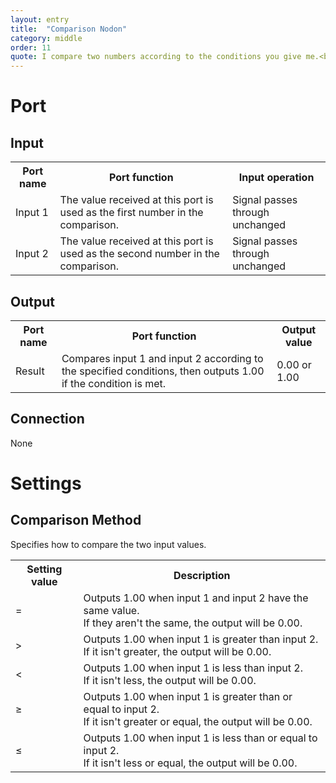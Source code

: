```yaml
---
layout: entry
title:  "Comparison Nodon"
category: middle
order: 11
quote: I compare two numbers according to the conditions you give me.<br />But what will they beeee?
---
```

<h1>Port</h1>
<h2>Input</h2>
<table class="wrapped">
  <colgroup>
    <col />
    <col />
    <col />
  </colgroup>
  <tbody>
    <tr>
      <th>Port name</th>
      <th>Port function</th>
      <th>Input operation</th>
    </tr>
    <tr>
      <td label="Port name"><span>Input 1</span></td>
      <td label="Port function"><span>The value received at this port is used as the first number in the comparison.</span></td>
      <td label="Input operation"><span>Signal passes through unchanged</span></td>
    </tr>
    <tr>
      <td label="Port name"><span>Input 2</span></td>
      <td label="Port function"><span>The value received at this port is used as the second number in the comparison.</span></td>
      <td label="Input operation"><span>Signal passes through unchanged</span></td>
    </tr>
  </tbody>
</table>
<h2>Output</h2>
<table class="wrapped">
  <colgroup>
    <col />
    <col />
    <col />
  </colgroup>
  <tbody>
    <tr>
      <th>Port name</th>
      <th>Port function</th>
      <th>Output value</th>
    </tr>
    <tr>
      <td label="Port name"><span>Result</span></td>
      <td label="Port function"><span>Compares input 1 and input 2 according to the specified conditions, then outputs 1.00 if the condition is met.</span></td>
      <td label="Output value"><span>0.00 or 1.00</span></td>
    </tr>
  </tbody>
</table>
<h2>Connection</h2>
<p>None</p>
<h1>Settings</h1>
<h2>Comparison Method</h2>
<p>Specifies how to compare the two input values.</p>
<table class="wrapped">
  <colgroup>
    <col />
    <col />
  </colgroup>
  <tbody>
    <tr>
      <th>Setting value</th>
      <th>Description</th>
    </tr>
    <tr>
      <td label="Setting value"><span>=</span></td>
      <td label="Description"><span>Outputs 1.00 when input 1 and input 2 have the same value.<br />If they aren't the same, the output will be 0.00.</span></td>
    </tr>
    <tr>
      <td label="Setting value"><span>></span></td>
      <td label="Description"><span>Outputs 1.00 when input 1 is greater than input 2.<br />If it isn't greater, the output will be 0.00.</span></td>
    </tr>
    <tr>
      <td label="Setting value"><span><</span></td>
      <td label="Description"><span>Outputs 1.00 when input 1 is less than input 2.<br />If it isn't less, the output will be 0.00.</span></td>
    </tr>
    <tr>
      <td label="Setting value"><span>≥</span></td>
      <td label="Description"><span>Outputs 1.00 when input 1 is greater than or equal to input 2.<br />If it isn't greater or equal, the output will be 0.00.</span></td>
    </tr>
    <tr>
      <td label="Setting value"><span>≤</span></td>
      <td label="Description"><span>Outputs 1.00 when input 1 is less than or equal to input 2.<br />If it isn't less or equal, the output will be 0.00.</span></td>
    </tr>
  </tbody>
</table>